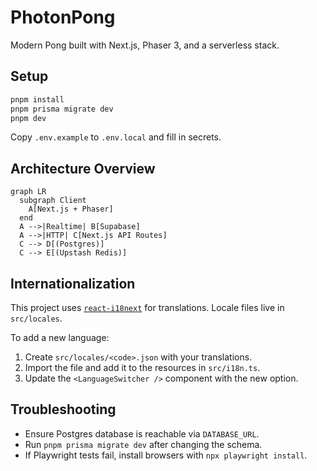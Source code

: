 # PhotonPong

Modern Pong built with Next.js, Phaser 3, and a serverless stack.

## Setup

```bash
pnpm install
pnpm prisma migrate dev
pnpm dev
```

Copy `.env.example` to `.env.local` and fill in secrets.

## Architecture Overview

```mermaid
graph LR
  subgraph Client
    A[Next.js + Phaser]
  end
  A -->|Realtime| B[Supabase]
  A -->|HTTP| C[Next.js API Routes]
  C --> D[(Postgres)]
  C --> E[(Upstash Redis)]
```

## Internationalization

This project uses [`react-i18next`](https://react.i18next.com/) for translations.
Locale files live in `src/locales`.

To add a new language:

1. Create `src/locales/<code>.json` with your translations.
2. Import the file and add it to the resources in `src/i18n.ts`.
3. Update the `<LanguageSwitcher />` component with the new option.

## Troubleshooting

- Ensure Postgres database is reachable via `DATABASE_URL`.
- Run `pnpm prisma migrate dev` after changing the schema.
- If Playwright tests fail, install browsers with `npx playwright install`.
